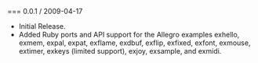 === 0.0.1 / 2009-04-17

* Initial Release.
* Added Ruby ports and API support for the Allegro examples exhello, exmem, expal, expat, exflame, exdbuf, exflip, exfixed, exfont, exmouse, extimer, exkeys (limited support), exjoy, exsample, and exmidi.

